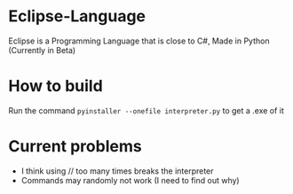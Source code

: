 # Eclipse-Language
 Eclipse is a Programming Language that is close to C#, Made in Python (Currently in Beta)
# How to build
Run the command `pyinstaller --onefile interpreter.py` to get a .exe of it

# Current problems
- I think using // too many times breaks the interpreter 
- Commands may randomly not work (I need to find out why)
